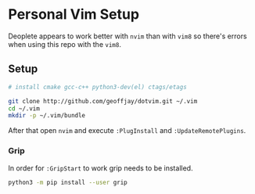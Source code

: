# Personal Vim Setup

Deoplete appears to work better with `nvim` than with `vim8` so there's errors
when using this repo with the `vim8`.

## Setup

```sh
# install cmake gcc-c++ python3-dev(el) ctags/etags
```

```sh
git clone http://github.com/geoffjay/dotvim.git ~/.vim
cd ~/.vim
mkdir -p ~/.vim/bundle
```

After that open `nvim` and execute `:PlugInstall` and `:UpdateRemotePlugins`.

### Grip

In order for `:GripStart` to work grip needs to be installed.

```sh
python3 -m pip install --user grip
```

